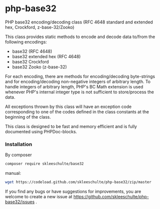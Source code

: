 php-base32
==========

PHP base32 encoding/decoding class (RFC 4648 standard and extended hex, Crockford, z-base-32/Zooko)

This class provides static methods to encode and decode data to/from the
following encodings:
- base32 (RFC 4648)
- base32 extended hex (RFC 4648)
- base32 Crockford
- base32 Zooko (z-base-32)

For each encoding, there are methods for encoding/decoding byte-strings and
for encoding/decoding non-negative integers of arbitrary length. To handle
integers of arbitrary length, PHP's BC Math extension is used whenever PHP's
internal integer type is not sufficient to store/process the data.

All exceptions thrown by this class will have an exception code corresponding
to one of the codes defined in the class constants at the beginning of the
class.

This class is designed to be fast and memory efficient and is fully
documented using PHPDoc-blocks.

### Installation

By composer
```sh
composer require skleeschulte/base32
```
manual:
```sh
wget https://codeload.github.com/skleeschulte/php-base32/zip/master
```


If you find any bugs or have suggestions for improvements, you are welcome to
create a new issue at https://github.com/skleeschulte/php-base32/issues .

